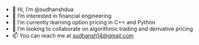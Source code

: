 - 👋 Hi, I’m @sudhanshdua
- 👀 I’m interested in financial engineering
- 🌱 I’m currently learning option pricing in C++ and Python
- 💞️ I’m looking to collaborate on algorithmic trading and derivative pricing
- 📫 You can reach me at sudhansh14@gmail.com

<!---
sudhanshdua/sudhanshdua is a ✨ special ✨ repository because its `README.md` (this file) appears on your GitHub profile.
You can click the Preview link to take a look at your changes.
--->

